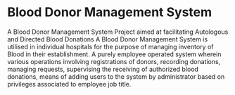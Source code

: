 # Blood Donor Management System
A Blood Donor Management System Project aimed at facilitating Autologous and Directed Blood Donations A Blood Donor Management System is utilised in individual hospitals for the purpose of managing inventory of Blood in their establishment. A purely employee operated system wherein various operations involving registrations of donors, recording donations, managing requests, supervising the receiving of authorized blood donations, means of adding users to the system by administrator based on privileges associated to employee job title.
